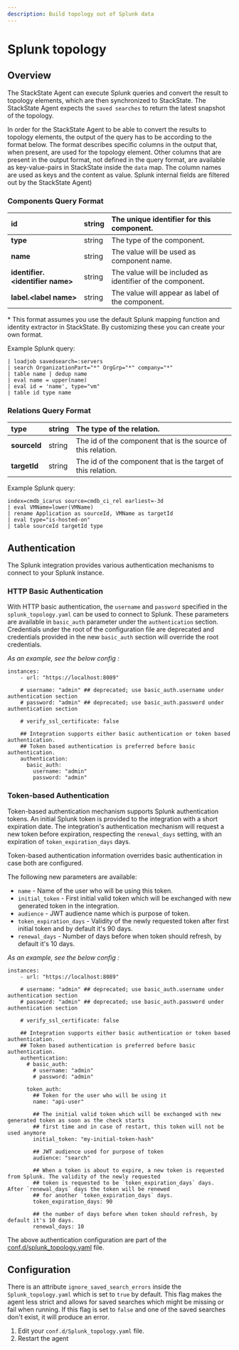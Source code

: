 ```yaml
---
description: Build topology out of Splunk data
---
```


# Splunk topology

## Overview

The StackState Agent can execute Splunk queries and convert the result to topology elements, which are then synchronized to StackState. The StackState Agent expects the `saved searches` to return the latest snapshot of the topology.

In order for the StackState Agent to be able to convert the results to topology elements, the output of the query has to be according to the format below. The format describes specific columns in the output that, when present, are used for the topology element. Other columns that are present in the output format, not defined in the query format, are available as key-value-pairs in StackState inside the `data` map. The column names are used as keys and the content as value. Splunk internal fields are filtered out by the StackState Agent\)

### Components Query Format

| **id** | string | The unique identifier for this component. |
| :--- | :--- | :--- |
| **type** | string | The type of the component. |
| **name** | string | The value will be used as component name. |
| **identifier.&lt;identifier name&gt;** | string | The value will be included as identifier of the component. |
| **label.&lt;label name&gt;** | string | The value will appear as label of the component. |

\* This format assumes you use the default Splunk mapping function and identity extractor in StackState. By customizing these you can create your own format.

Example Splunk query:

```text
| loadjob savedsearch=:servers
| search OrganizationPart="*" OrgGrp="*" company="*"
| table name | dedup name
| eval name = upper(name)
| eval id = 'name', type="vm"
| table id type name
```

### Relations Query Format

| **type** | string | The type of the relation. |
| :--- | :--- | :--- |
| **sourceId** | string | The id of the component that is the source of this relation. |
| **targetId** | string | The id of the component that is the target of this relation. |

Example Splunk query:

```text
index=cmdb_icarus source=cmdb_ci_rel earliest=-3d
| eval VMName=lower(VMName)
| rename Application as sourceId, VMName as targetId
| eval type="is-hosted-on"
| table sourceId targetId type
```

## Authentication

The Splunk integration provides various authentication mechanisms to connect to your Splunk instance.

### HTTP Basic Authentication

With HTTP basic authentication, the `username` and `password` specified in the `splunk_topology.yaml` can be used to connect to Splunk. These parameters are available in `basic_auth` parameter under the `authentication` section. Credentials under the root of the configuration file are deprecated and credentials provided in the new `basic_auth` section will override the root credentials.

_As an example, see the below config :_

```text
instances:
    - url: "https://localhost:8089"

    # username: "admin" ## deprecated; use basic_auth.username under authentication section
    # password: "admin" ## deprecated; use basic_auth.password under authentication section

    # verify_ssl_certificate: false

    ## Integration supports either basic authentication or token based authentication.
    ## Token based authentication is preferred before basic authentication.
    authentication:
      basic_auth:
        username: "admin"
        password: "admin"
```

### Token-based Authentication

Token-based authentication mechanism supports Splunk authentication tokens. An initial Splunk token is provided to the integration with a short expiration date. The integration's authentication mechanism will request a new token before expiration, respecting the `renewal_days` setting, with an expiration of `token_expiration_days` days.

Token-based authentication information overrides basic authentication in case both are configured.

The following new parameters are available:

* `name` - Name of the user who will be using this token.
* `initial_token` - First initial valid token which will be exchanged with new generated token in the integration.
* `audience` - JWT audience name which is purpose of token.
* `token_expiration_days` - Validity of the newly requested token after first initial token and by default it's 90 days.
* `renewal_days` - Number of days before when token should refresh, by default it's 10 days.

_As an example, see the below config :_

```text
instances:
    - url: "https://localhost:8089"

    # username: "admin" ## deprecated; use basic_auth.username under authentication section
    # password: "admin" ## deprecated; use basic_auth.password under authentication section

    # verify_ssl_certificate: false

    ## Integration supports either basic authentication or token based authentication.
    ## Token based authentication is preferred before basic authentication.
    authentication:
      # basic_auth:
        # username: "admin"
        # password: "admin"

      token_auth:
        ## Token for the user who will be using it
        name: "api-user"

        ## The initial valid token which will be exchanged with new generated token as soon as the check starts
        ## first time and in case of restart, this token will not be used anymore
        initial_token: "my-initial-token-hash"

        ## JWT audience used for purpose of token
        audience: "search"

        ## When a token is about to expire, a new token is requested from Splunk. The validity of the newly requested
        ## token is requested to be `token_expiration_days` days. After `renewal_days` days the token will be renewed
        ## for another `token_expiration_days` days.
        token_expiration_days: 90

        ## the number of days before when token should refresh, by default it's 10 days.
        renewal_days: 10
```

The above authentication configuration are part of the [conf.d/splunk\_topology.yaml](https://github.com/StackVista/sts-agent-integrations-core/blob/master/splunk_topology/conf.yaml.example) file.

## Configuration

There is an attribute `ignore_saved_search_errors` inside the `Splunk_topology.yaml` which is set to `true` by default. This flag makes the agent less strict and allows for saved searches which might be missing or fail when running. If this flag is set to `false` and one of the saved searches don't exist, it will produce an error.

1. Edit your `conf.d/Splunk_topology.yaml` file.
2. Restart the agent

